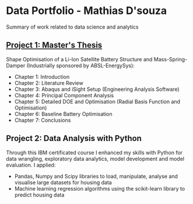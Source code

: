 # Data Portfolio - Mathias D'souza
Summary of work related to data science and analytics

## [Project 1: Master's Thesis](https://github.com/ds-mathias/thesis)

Shape Optimisation of a Li-Ion Satellite Battery Structure and Mass-Spring-Damper (Industrially sponsored by ABSL-EnergySys):
- Chapter 1: Introduction
- Chapter 2: Literature Review
- Chapter 3: Abaqus and iSight Setup (Engineering Analysis Software)
- Chapter 4: Principal Component Analysis
- Chapter 5: Detailed DOE and Optimisation (Radial Basis Function and Optimisation)
- Chapter 6: Baseline Battery Optimisation
- Chapter 7: Conclusions

## Project 2: Data Analysis with Python
Through this IBM certificated course I enhanced my skills with Python for data wrangling, exploratory data analytics, model development and model evaluation. I applied:
- Pandas, Numpy and Scipy libraries to load, manipulate, analyse and visualise large datasets for housing data
- Machine learning regression algorithms using the scikit-learn library to predict housing data
